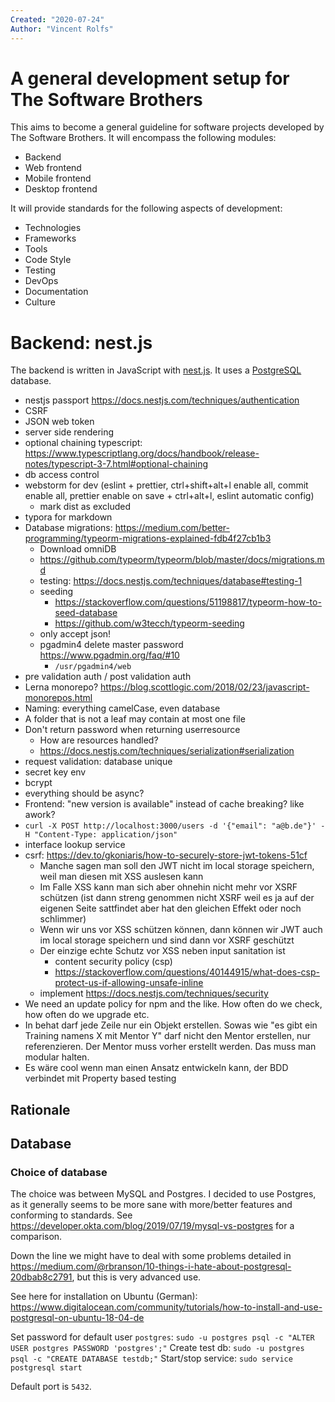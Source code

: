 ```yaml
---
Created: "2020-07-24"
Author: "Vincent Rolfs"
---
```


# A general development setup for The Software Brothers

This aims to become a general guideline for software projects developed by The Software Brothers. It will encompass the following modules:

- Backend
- Web frontend
- Mobile frontend
- Desktop frontend

It will provide standards for the following aspects of development:

- Technologies
- Frameworks
- Tools
- Code Style
- Testing
- DevOps
- Documentation
- Culture

# Backend: nest.js
The backend is written in JavaScript with [nest.js](https://nestjs.com/). It uses a [PostgreSQL](https://www.postgresql.org/) database.

- nestjs passport https://docs.nestjs.com/techniques/authentication
- CSRF
- JSON web token
- server side rendering
- optional chaining typescript: https://www.typescriptlang.org/docs/handbook/release-notes/typescript-3-7.html#optional-chaining
- db access control
- webstorm for dev (eslint + prettier, ctrl+shift+alt+l enable all, commit enable all, prettier enable on save + ctrl+alt+l, eslint automatic config)
	- mark dist as excluded 
- typora for markdown
- Database migrations: https://medium.com/better-programming/typeorm-migrations-explained-fdb4f27cb1b3
  - Download omniDB
  - https://github.com/typeorm/typeorm/blob/master/docs/migrations.md
  - testing: https://docs.nestjs.com/techniques/database#testing-1
  - seeding
      - https://stackoverflow.com/questions/51198817/typeorm-how-to-seed-database
      - https://github.com/w3tecch/typeorm-seeding
  - only accept json!
  - pgadmin4 delete master password https://www.pgadmin.org/faq/#10
      - `/usr/pgadmin4/web`
- pre validation auth / post validation auth
- Lerna monorepo? https://blog.scottlogic.com/2018/02/23/javascript-monorepos.html
- Naming: everything camelCase, even database
- A folder that is not a leaf may contain at most one file
- Don't return password when returning userresource
  - How are resources handled?
  - https://docs.nestjs.com/techniques/serialization#serialization
- request validation: database unique
- secret key env
- bcrypt
- everything should be async?
- Frontend: "new version is available" instead of cache breaking? like awork?
- `curl -X POST http://localhost:3000/users -d '{"email": "a@b.de"}' -H "Content-Type: application/json"`
- interface lookup service
- csrf: https://dev.to/gkoniaris/how-to-securely-store-jwt-tokens-51cf
  - Manche sagen man soll den JWT nicht im local storage speichern, weil man diesen mit XSS auslesen kann
  - Im Falle XSS kann man sich aber ohnehin nicht mehr vor XSRF schützen (ist dann streng genommen nicht XSRF weil es ja auf der eigenen Seite sattfindet aber hat den gleichen Effekt oder noch schlimmer)
  - Wenn wir uns vor XSS schützen können, dann können wir JWT auch im local storage speichern und sind dann vor XSRF geschützt
  - Der einzige echte Schutz vor XSS neben input sanitation ist
    - content security policy (csp)
    - https://stackoverflow.com/questions/40144915/what-does-csp-protect-us-if-allowing-unsafe-inline
  - implement https://docs.nestjs.com/techniques/security
- We need an update policy for npm and the like. How often do we check, how often do we upgrade etc.
- In behat darf jede Zeile nur ein Objekt erstellen. Sowas wie "es gibt ein Training namens X mit Mentor Y" darf nicht den Mentor erstellen, nur referenzieren. Der Mentor muss vorher erstellt werden. Das muss man modular halten.
- Es wäre cool wenn man einen Ansatz entwickeln kann, der BDD verbindet mit Property based testing

## Rationale

## Database

### Choice of database
The choice was between MySQL and Postgres. I decided to use Postgres, as it generally seems to be more sane with more/better features and conforming to standards. See https://developer.okta.com/blog/2019/07/19/mysql-vs-postgres for a comparison.

Down the line we might have to deal with some problems detailed in https://medium.com/@rbranson/10-things-i-hate-about-postgresql-20dbab8c2791, but this is very advanced use.

See here for installation on Ubuntu (German): https://www.digitalocean.com/community/tutorials/how-to-install-and-use-postgresql-on-ubuntu-18-04-de

Set password for default user `postgres`:
`sudo -u postgres psql -c "ALTER USER postgres PASSWORD 'postgres';"`
Create test db:
`sudo -u postgres psql -c "CREATE DATABASE testdb;"`
Start/stop service:
`sudo service postgresql start`

Default port is `5432`.

